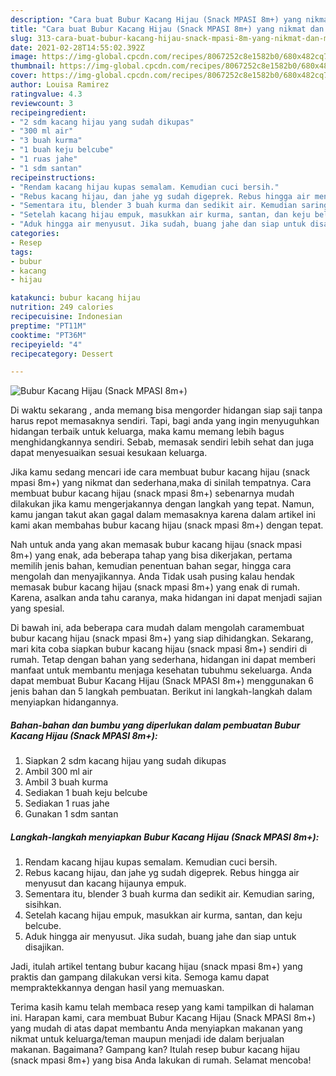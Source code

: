 ```yaml
---
description: "Cara buat Bubur Kacang Hijau (Snack MPASI 8m+) yang nikmat dan Mudah Dibuat"
title: "Cara buat Bubur Kacang Hijau (Snack MPASI 8m+) yang nikmat dan Mudah Dibuat"
slug: 313-cara-buat-bubur-kacang-hijau-snack-mpasi-8m-yang-nikmat-dan-mudah-dibuat
date: 2021-02-28T14:55:02.392Z
image: https://img-global.cpcdn.com/recipes/8067252c8e1582b0/680x482cq70/bubur-kacang-hijau-snack-mpasi-8m-foto-resep-utama.jpg
thumbnail: https://img-global.cpcdn.com/recipes/8067252c8e1582b0/680x482cq70/bubur-kacang-hijau-snack-mpasi-8m-foto-resep-utama.jpg
cover: https://img-global.cpcdn.com/recipes/8067252c8e1582b0/680x482cq70/bubur-kacang-hijau-snack-mpasi-8m-foto-resep-utama.jpg
author: Louisa Ramirez
ratingvalue: 4.3
reviewcount: 3
recipeingredient:
- "2 sdm kacang hijau yang sudah dikupas"
- "300 ml air"
- "3 buah kurma"
- "1 buah keju belcube"
- "1 ruas jahe"
- "1 sdm santan"
recipeinstructions:
- "Rendam kacang hijau kupas semalam. Kemudian cuci bersih."
- "Rebus kacang hijau, dan jahe yg sudah digeprek. Rebus hingga air menyusut dan kacang hijaunya empuk."
- "Sementara itu, blender 3 buah kurma dan sedikit air. Kemudian saring, sisihkan."
- "Setelah kacang hijau empuk, masukkan air kurma, santan, dan keju belcube."
- "Aduk hingga air menyusut. Jika sudah, buang jahe dan siap untuk disajikan."
categories:
- Resep
tags:
- bubur
- kacang
- hijau

katakunci: bubur kacang hijau 
nutrition: 249 calories
recipecuisine: Indonesian
preptime: "PT11M"
cooktime: "PT36M"
recipeyield: "4"
recipecategory: Dessert

---
```



![Bubur Kacang Hijau (Snack MPASI 8m+)](https://img-global.cpcdn.com/recipes/8067252c8e1582b0/680x482cq70/bubur-kacang-hijau-snack-mpasi-8m-foto-resep-utama.jpg)

Di waktu  sekarang , anda memang bisa mengorder hidangan siap saji tanpa harus repot memasaknya sendiri. Tapi, bagi anda yang ingin menyuguhkan hidangan terbaik untuk keluarga, maka kamu memang lebih bagus menghidangkannya sendiri. Sebab, memasak sendiri lebih sehat dan juga dapat menyesuaikan sesuai kesukaan keluarga.

Jika kamu sedang mencari ide cara membuat bubur kacang hijau (snack mpasi 8m+) yang nikmat dan sederhana,maka di sinilah tempatnya. Cara membuat bubur kacang hijau (snack mpasi 8m+)  sebenarnya mudah dilakukan jika kamu mengerjakannya dengan langkah yang tepat. Namun, kamu jangan takut akan gagal dalam memasaknya 
karena dalam artikel ini kami akan membahas bubur kacang hijau (snack mpasi 8m+) dengan tepat.  



Nah untuk anda yang akan memasak bubur kacang hijau (snack mpasi 8m+) yang enak, ada beberapa tahap yang bisa dikerjakan, pertama memilih jenis bahan, kemudian penentuan bahan segar, hingga cara mengolah dan menyajikannya. Anda Tidak usah pusing kalau hendak memasak bubur kacang hijau (snack mpasi 8m+) yang enak di rumah. Karena, asalkan anda  tahu caranya, maka hidangan ini dapat menjadi sajian yang spesial.

Di bawah ini, ada beberapa cara mudah dalam mengolah caramembuat bubur kacang hijau (snack mpasi 8m+) yang siap dihidangkan. Sekarang, mari kita coba siapkan bubur kacang hijau (snack mpasi 8m+) sendiri di rumah. Tetap dengan bahan yang sederhana, hidangan ini dapat memberi manfaat untuk membantu menjaga kesehatan tubuhmu sekeluarga. Anda dapat membuat Bubur Kacang Hijau (Snack MPASI 8m+) menggunakan 6 jenis bahan dan 5 langkah pembuatan. Berikut ini langkah-langkah dalam menyiapkan hidangannya.

<!--inarticleads1-->

##### Bahan-bahan dan bumbu yang diperlukan dalam pembuatan Bubur Kacang Hijau (Snack MPASI 8m+):

1. Siapkan 2 sdm kacang hijau yang sudah dikupas
1. Ambil 300 ml air
1. Ambil 3 buah kurma
1. Sediakan 1 buah keju belcube
1. Sediakan 1 ruas jahe
1. Gunakan 1 sdm santan




<!--inarticleads2-->

##### Langkah-langkah menyiapkan Bubur Kacang Hijau (Snack MPASI 8m+):

1. Rendam kacang hijau kupas semalam. Kemudian cuci bersih.
1. Rebus kacang hijau, dan jahe yg sudah digeprek. Rebus hingga air menyusut dan kacang hijaunya empuk.
1. Sementara itu, blender 3 buah kurma dan sedikit air. Kemudian saring, sisihkan.
1. Setelah kacang hijau empuk, masukkan air kurma, santan, dan keju belcube.
1. Aduk hingga air menyusut. Jika sudah, buang jahe dan siap untuk disajikan.




Jadi, itulah artikel tentang  bubur kacang hijau (snack mpasi 8m+)  yang praktis dan gampang dilakukan versi kita. Semoga kamu dapat mempraktekkannya dengan hasil yang memuaskan. 

Terima kasih kamu telah membaca resep yang kami tampilkan di halaman ini. Harapan kami, cara membuat  Bubur Kacang Hijau (Snack MPASI 8m+) yang mudah di atas dapat membantu Anda menyiapkan makanan yang nikmat untuk keluarga/teman maupun menjadi ide dalam berjualan makanan. Bagaimana? Gampang kan? Itulah resep bubur kacang hijau (snack mpasi 8m+) yang bisa Anda lakukan di rumah. Selamat mencoba!

